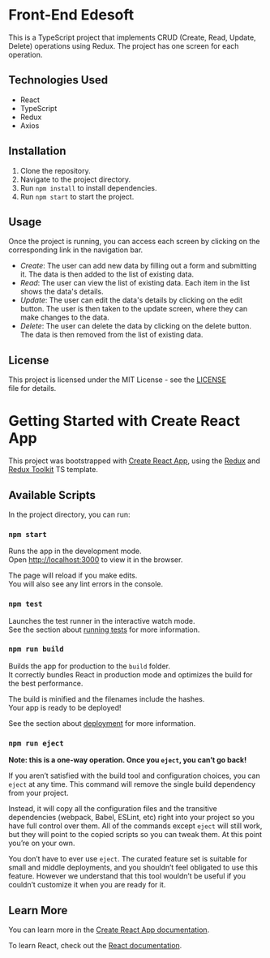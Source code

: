 # Front-End Edesoft

This is a TypeScript project that implements CRUD (Create, Read, Update, Delete) operations using Redux. The project has one screen for each operation.

## Technologies Used

- React
- TypeScript
- Redux
- Axios

## Installation

1. Clone the repository.
2. Navigate to the project directory.
3. Run `npm install` to install dependencies.
4. Run `npm start` to start the project.

## Usage

Once the project is running, you can access each screen by clicking on the corresponding link in the navigation bar.

- *Create*: The user can add new data by filling out a form and submitting it. The data is then added to the list of existing data.
- *Read*: The user can view the list of existing data. Each item in the list shows the data's details.
- *Update*: The user can edit the data's details by clicking on the edit button. The user is then taken to the update screen, where they can make changes to the data.
- *Delete*: The user can delete the data by clicking on the delete button. The data is then removed from the list of existing data.

## License

This project is licensed under the MIT License - see the [LICENSE](LICENSE) file for details.

# Getting Started with Create React App

This project was bootstrapped with [Create React App](https://github.com/facebook/create-react-app), using the [Redux](https://redux.js.org/) and [Redux Toolkit](https://redux-toolkit.js.org/) TS template.

## Available Scripts

In the project directory, you can run:

### `npm start`

Runs the app in the development mode.\
Open [http://localhost:3000](http://localhost:3000) to view it in the browser.

The page will reload if you make edits.\
You will also see any lint errors in the console.

### `npm test`

Launches the test runner in the interactive watch mode.\
See the section about [running tests](https://facebook.github.io/create-react-app/docs/running-tests) for more information.

### `npm run build`

Builds the app for production to the `build` folder.\
It correctly bundles React in production mode and optimizes the build for the best performance.

The build is minified and the filenames include the hashes.\
Your app is ready to be deployed!

See the section about [deployment](https://facebook.github.io/create-react-app/docs/deployment) for more information.

### `npm run eject`

**Note: this is a one-way operation. Once you `eject`, you can’t go back!**

If you aren’t satisfied with the build tool and configuration choices, you can `eject` at any time. This command will remove the single build dependency from your project.

Instead, it will copy all the configuration files and the transitive dependencies (webpack, Babel, ESLint, etc) right into your project so you have full control over them. All of the commands except `eject` will still work, but they will point to the copied scripts so you can tweak them. At this point you’re on your own.

You don’t have to ever use `eject`. The curated feature set is suitable for small and middle deployments, and you shouldn’t feel obligated to use this feature. However we understand that this tool wouldn’t be useful if you couldn’t customize it when you are ready for it.

## Learn More

You can learn more in the [Create React App documentation](https://facebook.github.io/create-react-app/docs/getting-started).

To learn React, check out the [React documentation](https://reactjs.org/).
